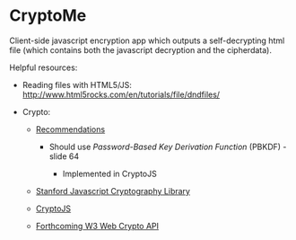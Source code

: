 CryptoMe
===

Client-side javascript encryption app which outputs a self-decrypting html file (which contains both the javascript decryption and the cipherdata).

Helpful resources:

* Reading files with HTML5/JS: <http://www.html5rocks.com/en/tutorials/file/dndfiles/>

* Crypto:

    - [Recommendations](http://www.slideshare.net/kevinhakanson/developers-guide-to-javascript-and-web-cryptography)

        * Should use *Password-Based Key Derivation Function* (PBKDF) - slide 64

            - Implemented in CryptoJS
    - [Stanford Javascript Cryptography Library](https://github.com/bitwiseshiftleft/sjcl)
    - [CryptoJS](https://github.com/gwjjeff/cryptojs)
    - [Forthcoming W3 Web Crypto API](http://www.w3.org/TR/WebCryptoAPI/)


